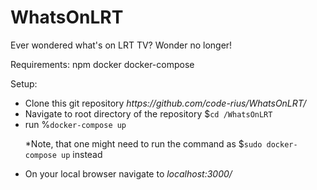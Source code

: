 # WhatsOnLRT
Ever wondered what's on LRT TV? Wonder no longer!

Requirements:
  npm
  docker
  docker-compose
  
Setup:

<ul>
  <li>Clone this git repository <i>https://github.com/code-rius/WhatsOnLRT/</i></li>
  <li>Navigate to root directory of the repository  $<code>cd /WhatsOnLRT</code></li>
  <li>run %<code>docker-compose up</code>
    <p>
      *Note, that one might need to run the command as $<code>sudo docker-compose up</code> instead
    </p>
  </li>
  <li>On your local browser navigate to <i>localhost:3000/</i></li>
  
</ul>
  

  
